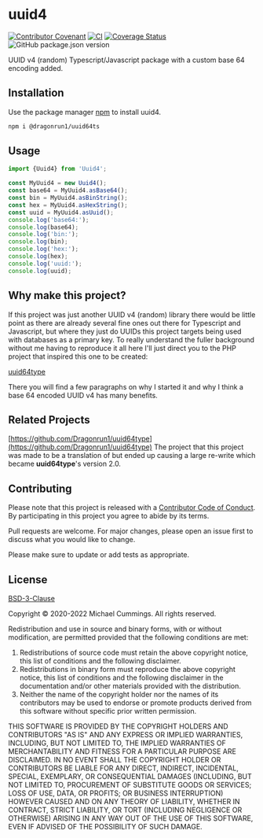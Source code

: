 # uuid4

[![Contributor Covenant](https://img.shields.io/badge/Contributor%20Covenant-v2.0%20adopted-ff69b4.svg)](CODE_OF_CONDUCT.md)
[![CI](https://github.com/Dragonrun1/uuid64ts/actions/workflows/main.yml/badge.svg)](https://github.com/Dragonrun1/uuid64ts/actions/workflows/main.yml)
[![Coverage Status](https://coveralls.io/repos/github/Dragonrun1/uuid64ts/badge.svg?branch=main)](https://coveralls.io/github/Dragonrun1/uuid64ts?branch=main)
![GitHub package.json version](https://img.shields.io/github/package-json/v/Dragonrun1/uuid64ts)

UUID v4 (random) Typescript/Javascript package with a custom base 64 encoding added.

## Installation

Use the package manager [npm](https://www.npmjs.com/) to install uuid4.

```bash
npm i @dragonrun1/uuid64ts
```

## Usage

```typescript
import {Uuid4} from 'Uuid4';

const MyUuid4 = new Uuid4();
const base64 = MyUuid4.asBase64();
const bin = MyUuid4.asBinString();
const hex = MyUuid4.asHexString();
const uuid = MyUuid4.asUuid();
console.log('base64:');
console.log(base64);
console.log('bin:');
console.log(bin);
console.log('hex:');
console.log(hex);
console.log('uuid:');
console.log(uuid);
```

## Why make this project?

If this project was just another UUID v4 (random) library there would be
little point as there are already several fine ones out there for Typescript and
Javascript, but where they just do UUIDs this project targets being used with
databases as a primary key. To really understand the fuller background without
me having to reproduce it all here I'll just direct you to the PHP project that
inspired this one to be created:

[uuid64type](https://github.com/Dragonrun1/uuid64type)

There you will find a few paragraphs on why I started it and why I think a base
64 encoded UUID v4 has many benefits.

## Related Projects

[https://github.com/Dragonrun1/uuid64type](https://github.com/Dragonrun1/uuid64type)
The project that this project was made to be a translation of but ended up
causing a large re-write which became __uuid64type__'s version 2.0.

## Contributing

Please note that this project is released with a
[Contributor Code of Conduct](CODE_OF_CONDUCT.md).
By participating in this project you agree to abide by its terms.

Pull requests are welcome. For major changes, please open an issue first to
discuss what you would like to change.

Please make sure to update or add tests as appropriate.

## License

[BSD-3-Clause](https://spdx.org/licenses/BSD-3-Clause.html)

Copyright © 2020-2022 Michael Cummings. All rights reserved.

Redistribution and use in source and binary forms, with or without modification,
are permitted provided that the following conditions are met:

1. Redistributions of source code must retain the above copyright notice,
this list of conditions and the following disclaimer.
2. Redistributions in binary form must reproduce the above copyright notice,
 this list of conditions and the following disclaimer in the documentation
 and/or other materials provided with the distribution.
3. Neither the name of the copyright holder nor the names of its
contributors may be used to endorse or promote products derived from this
software without specific prior written permission.

THIS SOFTWARE IS PROVIDED BY THE COPYRIGHT HOLDERS AND CONTRIBUTORS "AS IS" AND
ANY EXPRESS OR IMPLIED WARRANTIES, INCLUDING, BUT NOT LIMITED TO, THE IMPLIED
WARRANTIES OF MERCHANTABILITY AND FITNESS FOR A PARTICULAR PURPOSE ARE
DISCLAIMED. IN NO EVENT SHALL THE COPYRIGHT HOLDER OR CONTRIBUTORS BE LIABLE FOR
ANY DIRECT, INDIRECT, INCIDENTAL, SPECIAL, EXEMPLARY, OR CONSEQUENTIAL DAMAGES
(INCLUDING, BUT NOT LIMITED TO, PROCUREMENT OF SUBSTITUTE GOODS OR SERVICES;
LOSS OF USE, DATA, OR PROFITS; OR BUSINESS INTERRUPTION) HOWEVER CAUSED AND ON
ANY THEORY OF LIABILITY, WHETHER IN CONTRACT, STRICT LIABILITY, OR TORT
(INCLUDING NEGLIGENCE OR OTHERWISE) ARISING IN ANY WAY OUT OF THE USE OF THIS
SOFTWARE, EVEN IF ADVISED OF THE POSSIBILITY OF SUCH DAMAGE.
